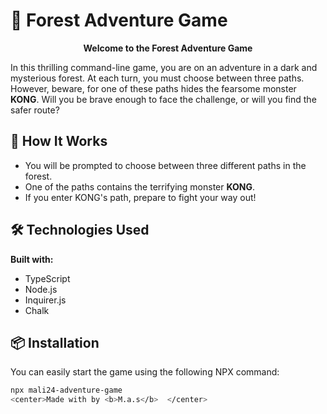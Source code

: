 # 🌲 Forest Adventure Game

<p align="center">
  <strong>Welcome to the Forest Adventure Game</strong>
</p>

<p>
  In this thrilling command-line game, you are on an adventure in a dark and mysterious forest. At each turn, you must choose between three paths. However, beware, for one of these paths hides the fearsome monster <strong>KONG</strong>. Will you be brave enough to face the challenge, or will you find the safer route?
</p>

## 🚀 How It Works
<ul>
  <li>You will be prompted to choose between three different paths in the forest.</li>
  <li>One of the paths contains the terrifying monster <strong>KONG</strong>.</li>
  <li>If you enter KONG's path, prepare to fight your way out!</li>
</ul>

## 🛠 Technologies Used
<p>
  <strong>Built with:</strong>
</p>
<ul>
  <li>TypeScript</li>
  <li>Node.js</li>
  <li>Inquirer.js</li>
  <li>Chalk</li>
</ul>

## 📦 Installation
<p>
  You can easily start the game using the following NPX command:
</p>

```bash
npx mali24-adventure-game  
<center>Made with by <b>M.a.s</b>  </center>
 
